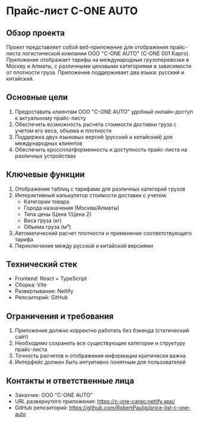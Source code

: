 # Прайс-лист C-ONE AUTO

## Обзор проекта
Проект представляет собой веб-приложение для отображения прайс-листа логистической компании ООО "C-ONE AUTO" (C-ONE 001 Карго). Приложение отображает тарифы на международные грузоперевозки в Москву и Алматы, с различными ценовыми категориями в зависимости от плотности груза. Приложение поддерживает два языка: русский и китайский.

## Основные цели
1. Предоставить клиентам ООО "C-ONE AUTO" удобный онлайн-доступ к актуальному прайс-листу
2. Обеспечить возможность расчета стоимости доставки груза с учетом его веса, объема и плотности
3. Поддержка двух языковых версий (русский и китайский) для международных клиентов
4. Обеспечить кроссплатформенность и доступность прайс-листа на различных устройствах

## Ключевые функции
1. Отображение таблиц с тарифами для различных категорий грузов
2. Интерактивный калькулятор стоимости доставки с учетом:
   - Категории товара
   - Города назначения (Москва/Алматы)
   - Типа цены (Цена 1/Цена 2)
   - Веса груза (кг)
   - Объема груза (м³)
3. Автоматический расчет плотности и применение соответствующего тарифа
4. Переключение между русской и китайской версиями

## Технический стек
- Frontend: React + TypeScript
- Сборка: Vite
- Развертывание: Netlify
- Репозиторий: GitHub

## Ограничения и требования
1. Приложение должно корректно работать без бэкенда (статический сайт)
2. Необходимо сохранить все существующие категории и структуру прайс-листа
3. Точность расчетов и отображения информации критически важна
4. Интерфейс должен быть интуитивно понятным для пользователей

## Контакты и ответственные лица
- Заказчик: ООО "C-ONE AUTO"
- URL развернутого приложения: https://c-one-cargo.netlify.app/
- GitHub репозиторий: https://github.com/RobertPaulig/price-list-c-one-auto 